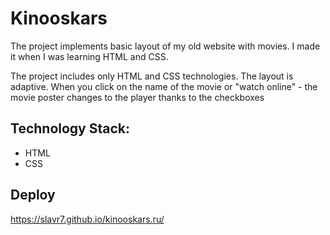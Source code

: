 # Kinooskars

The project implements basic layout of my old website with movies. I made it when I was learning HTML and CSS. 

The project includes only HTML and CSS technologies. The layout is adaptive. When you click on the name of the movie or "watch online" - the movie poster changes to the player thanks to the checkboxes 

## Technology Stack:

- HTML
- CSS

## Deploy

https://slavr7.github.io/kinooskars.ru/
